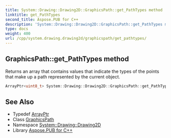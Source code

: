```yaml
---
title: System::Drawing::Drawing2D::GraphicsPath::get_PathTypes method
linktitle: get_PathTypes
second_title: Aspose.PUB for C++
description: 'System::Drawing::Drawing2D::GraphicsPath::get_PathTypes method. Returns an array that contains values that indicate the types of the points that make up a path represented by the current object in C++.'
type: docs
weight: 400
url: /cpp/system.drawing.drawing2d/graphicspath/get_pathtypes/
---
```

## GraphicsPath::get_PathTypes method


Returns an array that contains values that indicate the types of the points that make up a path represented by the current object.

```cpp
ArrayPtr<uint8_t> System::Drawing::Drawing2D::GraphicsPath::get_PathTypes() const
```

## See Also

* Typedef [ArrayPtr](../../../system/arrayptr/)
* Class [GraphicsPath](../)
* Namespace [System::Drawing::Drawing2D](../../)
* Library [Aspose.PUB for C++](../../../)
